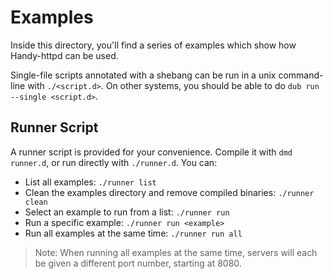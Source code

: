 # Examples
Inside this directory, you'll find a series of examples which show how Handy-httpd can be used.

Single-file scripts annotated with a shebang can be run in a unix command-line with `./<script.d>`. On other systems, you should be able to do `dub run --single <script.d>`.

## Runner Script

A runner script is provided for your convenience. Compile it with `dmd runner.d`, or run directly with `./runner.d`. You can:
- List all examples: `./runner list`
- Clean the examples directory and remove compiled binaries: `./runner clean`
- Select an example to run from a list: `./runner run`
- Run a specific example: `./runner run <example>`
- Run all examples at the same time: `./runner run all`

> Note: When running all examples at the same time, servers will each be given a different port number, starting at 8080.
